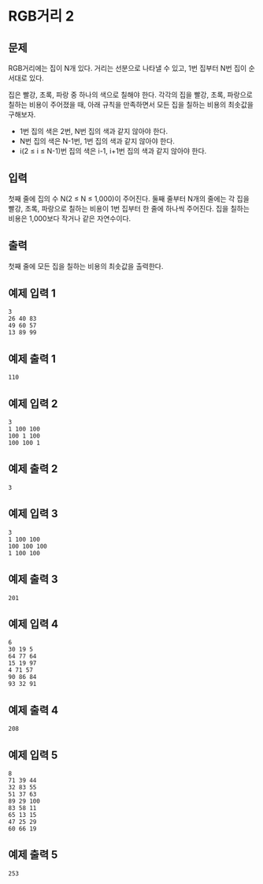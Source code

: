 # RGB거리 2

## 문제
RGB거리에는 집이 N개 있다. 거리는 선분으로 나타낼 수 있고, 1번 집부터 N번 집이 순서대로 있다.

집은 빨강, 초록, 파랑 중 하나의 색으로 칠해야 한다. 각각의 집을 빨강, 초록, 파랑으로 칠하는 비용이 주어졌을 때, 아래 규칙을 만족하면서 모든 집을 칠하는 비용의 최솟값을 구해보자.

- 1번 집의 색은 2번, N번 집의 색과 같지 않아야 한다.
- N번 집의 색은 N-1번, 1번 집의 색과 같지 않아야 한다.
- i(2 ≤ i ≤ N-1)번 집의 색은 i-1, i+1번 집의 색과 같지 않아야 한다.

## 입력
첫째 줄에 집의 수 N(2 ≤ N ≤ 1,000)이 주어진다. 둘째 줄부터 N개의 줄에는 각 집을 빨강, 초록, 파랑으로 칠하는 비용이 1번 집부터 한 줄에 하나씩 주어진다. 집을 칠하는 비용은 1,000보다 작거나 같은 자연수이다.

## 출력
첫째 줄에 모든 집을 칠하는 비용의 최솟값을 출력한다.

## 예제 입력 1
```
3
26 40 83
49 60 57
13 89 99
```
## 예제 출력 1
```
110
```
## 예제 입력 2
```
3
1 100 100
100 1 100
100 100 1
```
## 예제 출력 2
```
3
```
## 예제 입력 3
```
3
1 100 100
100 100 100
1 100 100
```
## 예제 출력 3
```
201
```
## 예제 입력 4
```
6
30 19 5
64 77 64
15 19 97
4 71 57
90 86 84
93 32 91
```
## 예제 출력 4
```
208
```
## 예제 입력 5
```
8
71 39 44
32 83 55
51 37 63
89 29 100
83 58 11
65 13 15
47 25 29
60 66 19
```
## 예제 출력 5
```
253
```